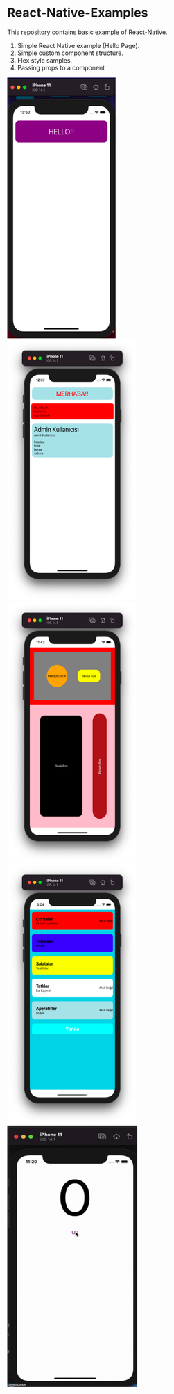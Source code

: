 # React-Native-Examples
This repository contains basic example of React-Native. 
1) Simple React Native example (Hello Page).
2) Simple custom component structure.
3) Flex style samples.
4) Passing props to a component
<div>
<img src="images/hello.png" width="250" height="600">
<img src="images/custom-component.png" width="300" height="600" >
<img src="images/flex.png" width="300" height="600" >
  <img src="images/props-component.png" width="300" height="600" >
   <img src="images/counter.gif" width="300" height="600" >


  </div>






